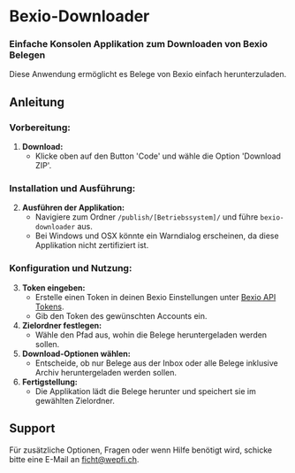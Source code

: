 # Bexio-Downloader
### Einfache Konsolen Applikation zum Downloaden von Bexio Belegen

Diese Anwendung ermöglicht es Belege von Bexio einfach herunterzuladen.

## Anleitung

### Vorbereitung:
1. **Download:**
   - Klicke oben auf den Button 'Code' und wähle die Option 'Download ZIP'.
  
### Installation und Ausführung:
2. **Ausführen der Applikation:**
   - Navigiere zum Ordner `/publish/[Betriebssystem]/` und führe `bexio-downloader` aus.
   - Bei Windows und OSX könnte ein Warndialog erscheinen, da diese Applikation nicht zertifiziert ist.

### Konfiguration und Nutzung:
3. **Token eingeben:**
   - Erstelle einen Token in deinen Bexio Einstellungen unter [Bexio API Tokens](https://office.bexio.com/index.php/admin/apiTokens#/).
   - Gib den Token des gewünschten Accounts ein.
4. **Zielordner festlegen:**
   - Wähle den Pfad aus, wohin die Belege heruntergeladen werden sollen.
5. **Download-Optionen wählen:**
   - Entscheide, ob nur Belege aus der Inbox oder alle Belege inklusive Archiv heruntergeladen werden sollen.
6. **Fertigstellung:**
   - Die Applikation lädt die Belege herunter und speichert sie im gewählten Zielordner.

## Support

Für zusätzliche Optionen, Fragen oder wenn Hilfe benötigt wird, schicke bitte eine E-Mail an [ficht@wepfi.ch](mailto:ficht@wepfi.ch).
